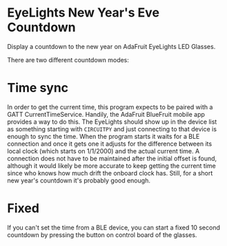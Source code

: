 # EyeLights New Year's Eve Countdown

Display a countdown to the new year on AdaFruit EyeLights LED Glasses.

There are two different countdown modes:

# Time sync

In order to get the current time, this program expects to be paired with a GATT CurrentTimeService.  Handily, the AdaFruit BlueFruit mobile app provides a way to do this.  The EyeLights should show up in the device list as something starting with `CIRCUITPY` and just connecting to that device is enough to sync the time. When the program starts it waits for a BLE connection and once it gets one it adjusts for the difference between its local clock (which starts on 1/1/2000) and the actual current time.  A connection does not have to be maintained after the initial offset is found, although it would likely be more accurate to keep getting the current time since who knows how much drift the onboard clock has.  Still, for a short new year's countdown it's probably good enough.

# Fixed

If you can't set the time from a BLE device, you can start a fixed 10 second countdown by pressing the button on control board of the glasses.
